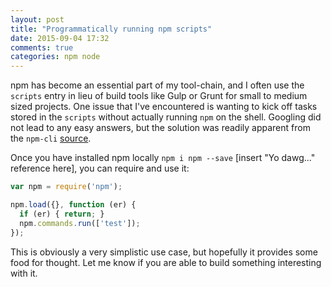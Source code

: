 ```yaml
---
layout: post
title: "Programmatically running npm scripts"
date: 2015-09-04 17:32
comments: true
categories: npm node
---
```


npm has become an essential part of my tool-chain, and I often use the `scripts` entry in lieu of build tools like Gulp or Grunt for small to medium sized projects. One issue that I've encountered is wanting to kick off tasks stored in the `scripts` without actually running `npm` on the shell. Googling did not lead to any easy answers, but the solution was readily apparent from the `npm-cli` [source](https://github.com/npm/npm/blob/master/bin/npm-cli.js#L69).

Once you have installed npm locally `npm i npm --save` [insert "Yo dawg..." reference here], you can require and use it:

~~~ javascript
var npm = require('npm');

npm.load({}, function (er) {
  if (er) { return; }
  npm.commands.run(['test']);
});
~~~

This is obviously a very simplistic use case, but hopefully it provides some food for thought. Let me know if you are able to build something interesting with it.
